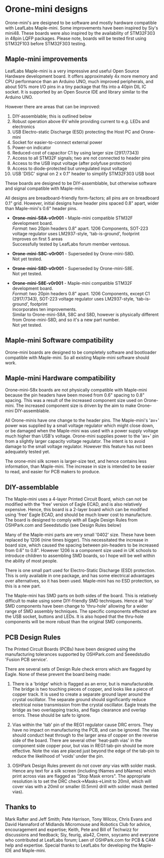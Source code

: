 Orone-mini designs
==================

Orone-mini's are designed to be software and mostly hardware compatible with LeafLabs Maple-mini. Some improvements have been inspired by Siy's mini48. These boards were also inspired  by the availability of STM32F303 in 48pin LQFP packages. Please note, boards will be tested first using STM32F103 before STM32F303 testing.


Maple-mini improvements
-----------------------
LeafLabs Maple-mini is a very impressive and useful Open Source Hardware development board. It offers approximately 4x more memory and CPU performance than an Arduino UNO, much improved peripherals, and about 50% more I/O pins in a tiny package that fits into a 40pin DIL IC socket. It is supported by an Open Source IDE and library similar to the Arduino UNO. 

However there are areas that can be improved:  
1.	DIY-assemblable; this is outlined below  
2.	Robust operation above 6V while providing current to e.g. LEDs and electronics  
3.	USB Electro-static Discharge (ESD) protecting the Host PC and Orone-mini  
4.	Socket for easier-to-connect external power  
5.	Power-on indicator  
6.	Reduced-cost of capacitor C1 by using larger size (2917/7343)  
7.	Access to all STM32F signals; two are not connected to header pins  
8.	Access to the USB input voltage (after polyfuse protection)  
9.	Access to diode-protected but unregulated input voltage  
10.	USB 'DISC' signal on 2 x 0.1" header to simplify STM32F303 USB boot


These boards are designed to be DIY-assemblable, but otherwise software and signal compatible with Maple-mini. 

All designs are breadboard-friendly form-factors; all pins are on breadboard 0.1" grid. However, initial designs have header pins spaced 0.8" apart, wider than Maple-mini's 0.6" header pins.


*	**Orone-mini-S8A-v0r001** - Maple-mini compatible STM32F development board.  
	*Format*: two 20pin headers 0.8" apart. 1206 Components, SOT-223 voltage regulator uses LM2937-style, 'tab-is-ground', footprint  
	Improves on first 5 areas  
	Successfully tested by LeafLabs forum member ventosus.


*	**Orone-mini-S8C-v0r001** - Superseded by Orone-mini-S8D.    
	Not yet tested.

*	**Orone-mini-S8D-v0r001** - Superseded by Orone-mini-S8E.    
	Not yet tested.

 
*	**Orone-mini-S8E-v0r001** - Maple-mini compatible STM32F development board.    
	*Format*: two 20pin headers 0.8" apart. 1206 Components, except C1 (2917/7343), SOT-223 voltage regulator uses LM2937-style, 'tab-is-ground', footprint  
	Incorporates ten improvements.  
	Similar to Orone-mini-S8A, S8C and S8D, however is physically different from Orone-mini-S8D, and so it's a new part number.  
	Not yet tested.


Maple-mini Software compatibility
---------------------------------
Orone-mini boards are designed to be completely software and bootloader compatible with Maple-mini. So all existing Maple-mini software should work.


Maple-mini Hardware compatibility
---------------------------------
Orone-mini-S8x boards are not physically compatible with Maple-mini because the pin headers have been moved from 0.6" spacing to 0.8" spacing. This was a result of the increased component size used on Orone-mini. The increased component size is driven by the aim to make Orone-mini DIY-assemblable. 

All Orone-minis have one change to the header pins. The Maple-mini's 'av+' power was supplied by a small voltage regulator which might close down, or be damaged when the Maple-mini was used with a power supply voltage much higher than USB's voltage. Orone-mini supplies power to the 'av+' pin from a slightly larger capacity voltage regulator. The intent is to avoid damage to the small voltage regulator. However this feature has not been adequately tested yet.

The orone-mini silk screen is larger-size text, and hence contains less information, than Maple-mini. The increase in size is intended to be easier to read, and easier for PCB makers to produce.


DIY-assemblable
---------------
The Maple-mini uses a 4-layer Printed Circuit Board, which can not be modified with the 'free' version of Eagle ECAD, and is also relatively expensive. Hence, this board is a 2-layer board which can be modified using 'free' Eagle ECAD, and should be much lower cost to manufacture. The board is designed to comply with all Eagle Design Rules from OSHPark.com and Seeedstudio (see Design Rules below)

Many of the Maple-mini parts are very small '0402' size. These have been replaced by 1206 (nine times bigger). This necessitated the increase in board size, which caused the spacing between pin-headers to be increased from 0.6" to 0.8". However 1206 is a component size used in UK schools to introduce children to assembling SMD boards, so I hope will be well within the ability of most people. 

There is one small part used for Electro-Static Discharge (ESD) protection. This is only available in one package, and has some electrical advantages over alternatives, so it has been used. Maple-mini has no ESD protection, so this is a new part.

The Maple-mini has SMD parts on both sides of the board. This is relatively difficult to make using some DIY-friendly SMD techniques. Hence all 'top' SMD components have been change to 'thru-hole' allowing for a wider range of SMD assembly techniques. The specific components effected are the USB socket, buttons and LEDs. It is also hoped that the thru-hole components will be more robust than the original SMD components.

PCB Design Rules
----------------------
The Printed Circuit Boards (PCBs) have been designed using the manufacturing tolerances supported by OSHPark.com and Seeedstudio 'Fusion PCB service'. 

There are several sets of Design Rule check errors which are flagged by Eagle. None of these prevent the board being made:  

1.	There is a 'bridge' which is flagged as an error, but is manufacturable. The bridge is two touching pieces of copper, and looks like a piece of copper track. It is used to create a separate ground layer around the crystal oscillator. The separate ground should significantly reduce electrical noise transmission from the crystal oscillator. Eagle treats the bridge as two overlapping tracks, and flags clearance and overlap errors. These should be safe to ignore.  

2.	Vias within the 'tab' pin of the REG1 regulator cause DRC errors. They have no impact on manufacturing the PCB, and can be ignored. The vias should conduct heat through to the larger area of copper on the reverse side of the board. There are several other 'heat-path vias' in the component side copper pour, but vias in REG1 tab-pin should be more effective. Note the vias are placed just beyond the edge of the tab-pin to reduce the likelihood of 'voids' under the pin.  

3.	OSHPark Design Rules prevent do not cover *any* vias with solder mask. Hence any text for a silk screen (including tNames and bNames) which print across vias are flagged as "Stop Mask errors".  The appropriate resolution is to set the DRC check->Masks->Limit to 20mil, which will cover vias with a 20mil or smaller (0.5mm) drill with solder mask (tented vias).  


Thanks to
---------
Mark Rafter and Jeff Smith; Pete Harrison, Tony Wilcox, Chris Evans and David Hannaford of Midlands Micromouse and Robotics Club for advice, encouragement and expertise; Keith, Pete and Bill of Techwizz for discussions and feedback; Siy, feurig, ala42, Crenn, soycamo and everyone who contributed at LeafLabs forum; Laen of OSHPark.com for PCB & CAM help and expertise. Special thanks to LeafLabs for developing the Maple-IDE and Maple-mini.
